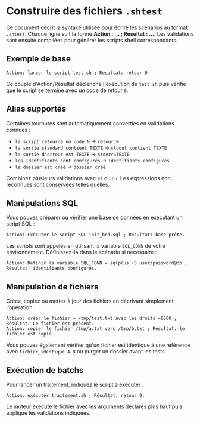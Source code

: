 # Construire des fichiers `.shtest`

Ce document décrit la syntaxe utilisée pour écrire les scénarios au format `.shtest`.
Chaque ligne suit la forme **Action : ... ; Résultat : ...**. Les validations sont ensuite compilées
pour générer les scripts shell correspondants.

## Exemple de base
```text
Action: lancer le script test.sh ; Resultat: retour 0
```
Ce couple d'Action/Résultat déclenche l'exécution de `test.sh` puis vérifie que le
script se termine avec un code de retour `0`.

## Alias supportés
Certaines tournures sont automatiquement converties en validations connues :
- `le script retourne un code N` → `retour N`
- `la sortie standard contient TEXTE` → `stdout contient TEXTE`
- `la sortie d'erreur est TEXTE` → `stderr=TEXTE`
- `les identifiants sont configurés` → `identifiants configurés`
- `le dossier est créé` → `dossier créé`

Combinez plusieurs validations avec `et` ou `ou`. Les expressions non reconnues
sont conservées telles quelles.

## Manipulations SQL
Vous pouvez préparer ou vérifier une base de données en exécutant un script SQL :
```text
Action: Exécuter le script SQL init_bdd.sql ; Résultat: base prête.
```
Les scripts sont appelés en utilisant la variable `SQL_CONN` de votre environnement.
Définissez-la dans le scénario si nécessaire :
```text
Action: Définir la variable SQL_CONN = sqlplus -S user/password@db ; Résultat: identifiants configurés.
```

## Manipulation de fichiers
Créez, copiez ou mettez à jour des fichiers en décrivant simplement l'opération :
```text
Action: créer le fichier = /tmp/test.txt avec les droits =0600 ; Résultat: Le fichier est présent.
Action: copier le fichier /tmp/a.txt vers /tmp/b.txt ; Résultat: le fichier est copié.
```
Vous pouvez également vérifier qu'un fichier est identique à une référence avec
`fichier_identique A B` ou purger un dossier avant les tests.

## Exécution de batchs
Pour lancer un traitement, indiquez le script à exécuter :
```text
Action: exécuter traitement.sh ; Résultat: retour 0.
```
Le moteur exécute le fichier avec les arguments déclarés plus haut puis applique
les validations indiquées.

